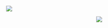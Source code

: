![](https://anakin-dabir.github.io/public/collabs.png)

<p align="center">
  <img src="https://anakin-dabir.github.io/public/collabs.png" />
</p>
